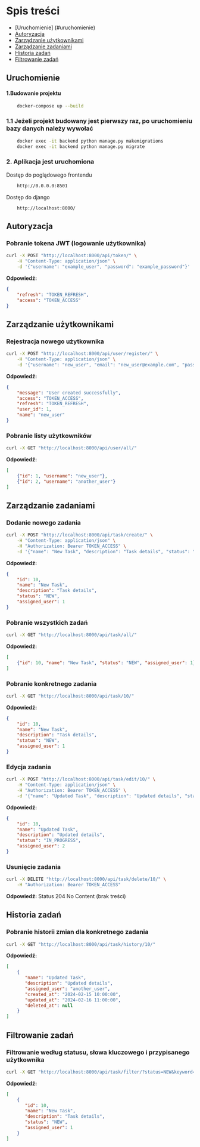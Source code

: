 # Spis treści
- [Uruchomienie] (#uruchomienie)
- [Autoryzacja](#autoryzacja)
- [Zarządzanie użytkownikami](#zarządzanie-użytkownikami)
- [Zarządzanie zadaniami](#zarządzanie-zadaniami)
- [Historia zadań](#historia-zadań)
- [Filtrowanie zadań](#filtrowanie-zadań)

## Uruchomienie
#### 1.Budowanie projektu
```sh
    docker-compose up --build
```
### 1.1 Jeżeli projekt budowany jest pierwszy raz, po uruchomieniu bazy danych należy wywołać
```sh
    docker exec -it backend python manage.py makemigrations                                          
    docker exec -it backend python manage.py migrate
```
### 2. Aplikacja jest uruchomiona
Dostęp do poglądowego frontendu 
```sh
    http://0.0.0.0:8501
```

Dostęp do django
```
    http://localhost:8000/
```

## Autoryzacja

### Pobranie tokena JWT (logowanie użytkownika)
```sh
curl -X POST "http://localhost:8000/api/token/" \
    -H "Content-Type: application/json" \
    -d '{"username": "example_user", "password": "example_password"}'
```
**Odpowiedź:**
```json
{
    "refresh": "TOKEN_REFRESH",
    "access": "TOKEN_ACCESS"
}
```

## Zarządzanie użytkownikami

### Rejestracja nowego użytkownika
```sh
curl -X POST "http://localhost:8000/api/user/register/" \
    -H "Content-Type: application/json" \
    -d '{"username": "new_user", "email": "new_user@example.com", "password": "securepassword"}'
```
**Odpowiedź:**
```json
{
    "message": "User created successfully",
    "access": "TOKEN_ACCESS",
    "refresh": "TOKEN_REFRESH",
    "user_id": 1,
    "name": "new_user"
}
```

### Pobranie listy użytkowników
```sh
curl -X GET "http://localhost:8000/api/user/all/"
```
**Odpowiedź:**
```json
[
    {"id": 1, "username": "new_user"},
    {"id": 2, "username": "another_user"}
]
```

## Zarządzanie zadaniami

### Dodanie nowego zadania
```sh
curl -X POST "http://localhost:8000/api/task/create/" \
    -H "Content-Type: application/json" \
    -H "Authorization: Bearer TOKEN_ACCESS" \
    -d '{"name": "New Task", "description": "Task details", "status": "NEW", "assigned_user": 1}'
```
**Odpowiedź:**
```json
{
    "id": 10,
    "name": "New Task",
    "description": "Task details",
    "status": "NEW",
    "assigned_user": 1
}
```

### Pobranie wszystkich zadań
```sh
curl -X GET "http://localhost:8000/api/task/all/"
```
**Odpowiedź:**
```json
[
    {"id": 10, "name": "New Task", "status": "NEW", "assigned_user": 1}
]
```

### Pobranie konkretnego zadania
```sh
curl -X GET "http://localhost:8000/api/task/10/"
```
**Odpowiedź:**
```json
{
    "id": 10,
    "name": "New Task",
    "description": "Task details",
    "status": "NEW",
    "assigned_user": 1
}
```

### Edycja zadania
```sh
curl -X POST "http://localhost:8000/api/task/edit/10/" \
    -H "Content-Type: application/json" \
    -H "Authorization: Bearer TOKEN_ACCESS" \
    -d '{"name": "Updated Task", "description": "Updated details", "status": "IN_PROGRESS", "assigned_user": 2}'
```
**Odpowiedź:**
```json
{
    "id": 10,
    "name": "Updated Task",
    "description": "Updated details",
    "status": "IN_PROGRESS",
    "assigned_user": 2
}
```

### Usunięcie zadania
```sh
curl -X DELETE "http://localhost:8000/api/task/delete/10/" \
    -H "Authorization: Bearer TOKEN_ACCESS"
```
**Odpowiedź:**
Status 204 No Content (brak treści)

## Historia zadań

### Pobranie historii zmian dla konkretnego zadania
```sh
curl -X GET "http://localhost:8000/api/task/history/10/"
```
**Odpowiedź:**
```json
[
    {
       "name": "Updated Task",
       "description": "Updated details",
       "assigned_user": "another_user",
       "created_at": "2024-02-15 10:00:00",
       "updated_at": "2024-02-16 11:00:00",
       "deleted_at": null
    }
]
```

## Filtrowanie zadań

### Filtrowanie według statusu, słowa kluczowego i przypisanego użytkownika
```sh
curl -X GET "http://localhost:8000/api/task/filter/?status=NEW&keyword=task&assigned_user=1"
```
**Odpowiedź:**
```json
[
    {
       "id": 10,
       "name": "New Task",
       "description": "Task details",
       "status": "NEW",
       "assigned_user": 1
    }
]
```

